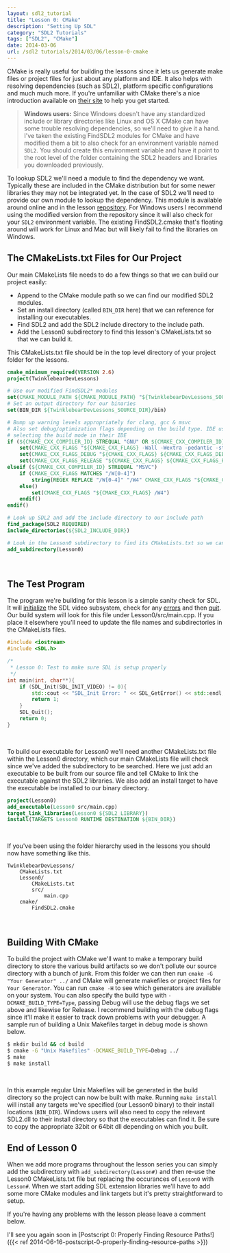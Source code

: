 ```yaml
---
layout: sdl2_tutorial
title: "Lesson 0: CMake"
description: "Setting Up SDL"
category: "SDL2 Tutorials"
tags: ["SDL2", "CMake"]
date: 2014-03-06
url: /sdl2 tutorials/2014/03/06/lesson-0-cmake
---
```


CMake is really useful for building the lessons since it lets us generate make files or project files for just about
any platform and IDE. It also helps with resolving dependencies (such as SDL2), platform specific configurations and
much much more. If you're unfamiliar with CMake there's a nice introduction
available on [their site](http://www.cmake.org/cmake/help/cmake_tutorial.html) to help you get started.

<!--more-->

<blockquote>
<b>Windows users:</b> Since Windows doesn't have any standardized include or library directories like Linux and OS X CMake
can have some trouble resolving dependencies, so we'll need to give it a hand. I've taken the existing FindSDL2
modules for CMake and have modified them a bit to also check for an environment variable named <code>SDL2</code>. You should
create this environment variable and have it point to the root level of the folder containing the SDL2 headers
and libraries you downloaded previously.
</blockquote>

To lookup SDL2 we'll need a module to find the dependency we want. Typically these are included in the CMake distribution
but for some newer libraries they may not be integrated yet. In the case of SDL2 we'll need to provide our own module
to lookup the dependency. This module is available around online and in the lesson [repository](https://github.com/Twinklebear/TwinklebearDev-Lessons/blob/master/cmake/FindSDL2.cmake). For Windows users I recommend using the modified version from the
repository since it will also check for your `SDL2` environment variable. The existing FindSDL2.cmake that's floating
around will work for Linux and Mac but will likely fail to find the libraries on Windows.

The CMakeLists.txt Files for Our Project
-
Our main CMakeLists file needs to do a few things so that we can build our project easily:

- Append to the CMake module path so we can find our modified SDL2 modules.
- Set an install directory (called `BIN_DIR` here) that we can reference for installing our executables.
- Find SDL2 and add the SDL2 include directory to the include path.
- Add the Lesson0 subdirectory to find this lesson's CMakeLists.txt so that we can build it.

This CMakeLists.txt file should be in the top level directory of your project folder for the lessons.
```cmake
cmake_minimum_required(VERSION 2.6)
project(TwinklebearDevLessons)

# Use our modified FindSDL2* modules
set(CMAKE_MODULE_PATH ${CMAKE_MODULE_PATH} "${TwinklebearDevLessons_SOURCE_DIR}/cmake")
# Set an output directory for our binaries
set(BIN_DIR ${TwinklebearDevLessons_SOURCE_DIR}/bin)

# Bump up warning levels appropriately for clang, gcc & msvc
# Also set debug/optimization flags depending on the build type. IDE users choose this when
# selecting the build mode in their IDE
if (${CMAKE_CXX_COMPILER_ID} STREQUAL "GNU" OR ${CMAKE_CXX_COMPILER_ID} STREQUAL "Clang")
	set(CMAKE_CXX_FLAGS "${CMAKE_CXX_FLAGS} -Wall -Wextra -pedantic -std=c++11")
	set(CMAKE_CXX_FLAGS_DEBUG "${CMAKE_CXX_FLAGS} ${CMAKE_CXX_FLAGS_DEBUG} -g")
	set(CMAKE_CXX_FLAGS_RELEASE "${CMAKE_CXX_FLAGS} ${CMAKE_CXX_FLAGS_RELEASE} -O2")
elseif (${CMAKE_CXX_COMPILER_ID} STREQUAL "MSVC")
	if (CMAKE_CXX_FLAGS MATCHES "/W[0-4]")
		string(REGEX REPLACE "/W[0-4]" "/W4" CMAKE_CXX_FLAGS "${CMAKE_CXX_FLAGS}")
	else()
		set(CMAKE_CXX_FLAGS "${CMAKE_CXX_FLAGS} /W4")
	endif()
endif()

# Look up SDL2 and add the include directory to our include path
find_package(SDL2 REQUIRED)
include_directories(${SDL2_INCLUDE_DIR})

# Look in the Lesson0 subdirectory to find its CMakeLists.txt so we can build the executable
add_subdirectory(Lesson0)
```
<br />

The Test Program
-
The program we're building for this lesson is a simple sanity check for SDL. It will 
[initialize](https://wiki.libsdl.org/SDL_Init) the SDL video subsystem, check for any
[errors](https://wiki.libsdl.org/SDL_GetError) and then [quit](https://wiki.libsdl.org/SDL_Quit).
Our build system will look for this file under Lesson0/src/main.cpp.
If you place it elsewhere you'll need to update the file names and subdirectories in the CMakeLists files.
```c++
#include <iostream>
#include <SDL.h>

/*
 * Lesson 0: Test to make sure SDL is setup properly
 */
int main(int, char**){
	if (SDL_Init(SDL_INIT_VIDEO) != 0){
		std::cout << "SDL_Init Error: " << SDL_GetError() << std::endl;
		return 1;
	}
	SDL_Quit();
	return 0;
}
```
<br />

To build our executable for Lesson0 we'll need another CMakeLists.txt file within the Lesson0 directory, which our
main CMakeLists file will check since we've added the subdirectory to be searched. Here we just add an
executable to be built from our source file and tell CMake to link the executable against the SDL2 libraries.
We also add an install target to have the executable be installed to our binary directory.
```cmake
project(Lesson0)
add_executable(Lesson0 src/main.cpp)
target_link_libraries(Lesson0 ${SDL2_LIBRARY})
install(TARGETS Lesson0 RUNTIME DESTINATION ${BIN_DIR})
```
<br />

If you've been using the folder hierarchy used in the lessons you should now have something like this.
```text
TwinklebearDevLessons/
    CMakeLists.txt
    Lesson0/
        CMakeLists.txt
        src/
            main.cpp
    cmake/
        FindSDL2.cmake
```
<br />

Building With CMake
-
To build the project with CMake we'll want to make a temporary build directory to store the various build artifacts so we
don't pollute our source directory with a bunch of junk. From this folder we can then run `cmake -G "Your Generator" ../`
and CMake will generate makefiles or project files for `Your Generator`. You can run `cmake -H` to see which generators
are available on your system. You can also specify the build type with `-DCMAKE_BUILD_TYPE=Type`, passing Debug will
use the debug flags we set above and likewise for Release. I recommend building with the debug flags since it'll make
it easier to track down problems with your debugger. A sample run of building a Unix Makefiles target 
in debug mode is shown below.
```bash
$ mkdir build && cd build
$ cmake -G "Unix Makefiles" -DCMAKE_BUILD_TYPE=Debug ../
$ make
$ make install
```
<br />

In this example regular Unix Makefiles will be generated in the build directory so the project can now be built
with make. Running `make install` will install any targets we've specified (our Lesson0 binary) to their install
locations (`BIN_DIR`). Windows users will also need to copy the relevant SDL2.dll to their install directory so
that the executables can find it. Be sure to copy the appropriate 32bit or 64bit dll depending on which you built.

End of Lesson 0
-
When we add more programs throughout the lesson series you can simply add the subdirectory with
`add_subdirectory(Lesson#)` and then re-use the Lesson0 CMakeLists.txt file but replacing the occurances of
`Lesson0` with `Lesson#`. When we start adding SDL extension libraries we'll have to add some more CMake modules
and link targets but it's pretty straightforward to setup.

If you're having any problems with the lesson please leave a comment below.

I'll see you again soon in [Postscript 0: Properly Finding Resource Paths!]({{< ref 2014-06-16-postscript-0-properly-finding-resource-paths >}})

